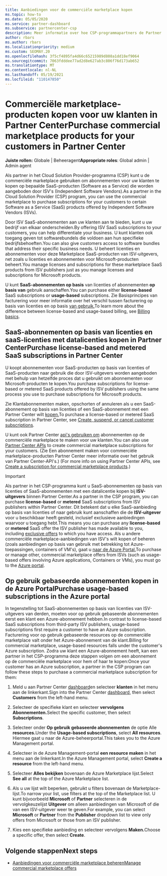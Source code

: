 ```yaml
---
title: Aanbiedingen voor de commerciële marketplace kopen
ms.topic: how-to
ms.date: 05/05/2020
ms.service: partner-dashboard
ms.subservice: partnercenter-csp
description: Meer informatie over hoe CSP-programmapartners de Partner Center marketplace kunnen gebruiken om klantaankopen te doen van SaaS-aanbiedingen van ISV's (Independent Software Vendors).
author: rbars
ms.author: rbars
ms.localizationpriority: medium
ms.custom: SEOMAY.20
ms.openlocfilehash: 3f5cf4895fa4d66c65215989d808a1dd18ef9064
ms.sourcegitcommit: 7063fdddee77ad2d8e627ab3c806f76d173ab652
ms.translationtype: MT
ms.contentlocale: nl-NL
ms.lasthandoff: 05/19/2021
ms.locfileid: "110147850"
---
```

# <a name="purchase-commercial-marketplace-products-for-your-customers-in-partner-center"></a><span data-ttu-id="3abfd-103">Commerciële marketplace-producten kopen voor uw klanten in Partner Center</span><span class="sxs-lookup"><span data-stu-id="3abfd-103">Purchase commercial marketplace products for your customers in Partner Center</span></span>


<span data-ttu-id="3abfd-104">**Juiste rollen:** Globale | Beheeragent</span><span class="sxs-lookup"><span data-stu-id="3abfd-104">**Appropriate roles**: Global admin | Admin agent</span></span>

<span data-ttu-id="3abfd-105">Als partner in het Cloud Solution Provider-programma (CSP) kunt u de commerciële marketplace gebruiken om abonnementen voor uw klanten te kopen op bepaalde SaaS-producten (Software as a Service) die worden aangeboden door ISV's (Independent Software Vendors).</span><span class="sxs-lookup"><span data-stu-id="3abfd-105">As a partner in the Cloud Solution Provider (CSP) program, you can use the commercial marketplace to purchase subscriptions for your customers to certain Software as a Service (SaaS) products offered by Independent Software Vendors (ISVs).</span></span>

<span data-ttu-id="3abfd-106">Door ISV SaaS-abonnementen aan uw klanten aan te bieden, kunt u uw bedrijf van elkaar onderscheiden.</span><span class="sxs-lookup"><span data-stu-id="3abfd-106">By offering ISV SaaS subscriptions to your customers, you can help differentiate your business.</span></span> <span data-ttu-id="3abfd-107">U kunt klanten ook toegang geven tot softwarebundels die voldoen aan hun specifieke bedrijfsbehoeften.</span><span class="sxs-lookup"><span data-stu-id="3abfd-107">You can also give customers access to software bundles that address their specific business needs.</span></span> <span data-ttu-id="3abfd-108">U beheert licenties en abonnementen voor deze Marketplace SaaS-producten van ISV-uitgevers, net zoals u licenties en abonnementen voor Microsoft-producten beheert.</span><span class="sxs-lookup"><span data-stu-id="3abfd-108">You manage licenses and subscriptions for these marketplace SaaS products from ISV publishers just as you manage licenses and subscriptions for Microsoft products.</span></span>

<span data-ttu-id="3abfd-109">U kunt **SaaS-abonnementen op basis** van licenties of abonnementen **op basis van** gebruik aanschaffen.</span><span class="sxs-lookup"><span data-stu-id="3abfd-109">You can purchase either **license-based** SaaS subscriptions or **usage-based** subscriptions.</span></span> <span data-ttu-id="3abfd-110">Zie Basisprincipes van facturering voor meer informatie over het verschil tussen facturering op basis van licenties en op basis [van gebruik.](billing-basics.md)</span><span class="sxs-lookup"><span data-stu-id="3abfd-110">To learn more about the difference between license-based and usage-based billing, see [Billing basics](billing-basics.md).</span></span>

## <a name="purchase-license-based-and-metered-saas-subscriptions-in-partner-center"></a><span data-ttu-id="3abfd-111">SaaS-abonnementen op basis van licenties en saaS-licenties met datalicenties kopen in Partner Center</span><span class="sxs-lookup"><span data-stu-id="3abfd-111">Purchase license-based and metered SaaS subscriptions in Partner Center</span></span>

<span data-ttu-id="3abfd-112">U koopt abonnementen voor SaaS-producten op basis van licenties of SaaS-producten naar gebruik die door ISV-uitgevers worden aangeboden met behulp van hetzelfde proces dat u gebruikt om abonnementen voor Microsoft-producten te kopen.</span><span class="sxs-lookup"><span data-stu-id="3abfd-112">You purchase subscriptions for license-based or metered SaaS products offered by ISV publishers using the same process you use to purchase subscriptions for Microsoft products.</span></span>

<span data-ttu-id="3abfd-113">Zie Klantabonnementen maken, opschorten of annuleren als u een SaaS-abonnement op basis van licenties of een SaaS-abonnement met een Partner Center wilt [kopen.](create-a-new-subscription.md#create-a-new-subscription)</span><span class="sxs-lookup"><span data-stu-id="3abfd-113">To purchase a license-based or metered SaaS subscription in Partner Center, see [Create, suspend, or cancel customer subscriptions](create-a-new-subscription.md#create-a-new-subscription).</span></span>

<span data-ttu-id="3abfd-114">U kunt ook Partner Center [api's gebruiken om](/partner-center/develop/) abonnementen op de commerciële marketplace te maken voor uw klanten.</span><span class="sxs-lookup"><span data-stu-id="3abfd-114">You can also use [Partner Center APIs](/partner-center/develop/) to create commercial marketplace subscriptions for your customers.</span></span> <span data-ttu-id="3abfd-115">(Zie Een abonnement maken voor commerciële marketplace-producten Partner Center meer informatie over het gebruik van Partner Center-API's.) [](/partner-center/develop/create-subscription-azure-marketplace-products)</span><span class="sxs-lookup"><span data-stu-id="3abfd-115">(For more info on using Partner Center APIs, see [Create a subscription for commercial marketplace products](/partner-center/develop/create-subscription-azure-marketplace-products).)</span></span>

>[!IMPORTANT]
> <span data-ttu-id="3abfd-116">Als partner in het CSP-programma kunt u  SaaS-abonnementen op basis van licenties of SaaS-abonnementen met een datalicentie kopen bij **ISV-uitgevers** binnen Partner Center.</span><span class="sxs-lookup"><span data-stu-id="3abfd-116">As a partner in the CSP program, you can purchase **license-based** or **metered** SaaS subscriptions from ISV publishers within Partner Center.</span></span> <span data-ttu-id="3abfd-117">Dit betekent dat u elke  SaaS-aanbieding op basis van licenties of naar [](csp-commercial-marketplace-discover.md#learn-about-marketplace-exclusive-offers) gebruik kunt aanschaffen die de **ISV-uitgever** voor u beschikbaar heeft gesteld, inclusief exclusieve aanbiedingen waarvoor u toegang hebt.</span><span class="sxs-lookup"><span data-stu-id="3abfd-117">This means you can purchase any **license-based** or **metered** SaaS offer the ISV publisher has made available to you, including [exclusive offers](csp-commercial-marketplace-discover.md#learn-about-marketplace-exclusive-offers) to which you have access.</span></span> <span data-ttu-id="3abfd-118">Als u andere commerciële marketplace-aanbiedingen van ISV's wilt kopen of beheren (zoals aanbiedingen op basis van gebruik met betrekking tot Azure-toepassingen, containers of VM's), gaat u [naar de Azure Portal.](https://portal.azure.com/)</span><span class="sxs-lookup"><span data-stu-id="3abfd-118">To purchase or manage other, commercial marketplace offers from ISVs (such as usage-based offers involving Azure applications, Containers or VMs), you must go to the [Azure portal](https://portal.azure.com/).</span></span>

## <a name="purchase-usage-based-subscriptions-in-the-azure-portal"></a><span data-ttu-id="3abfd-119">Op gebruik gebaseerde abonnementen kopen in de Azure Portal</span><span class="sxs-lookup"><span data-stu-id="3abfd-119">Purchase usage-based subscriptions in the Azure portal</span></span>

<span data-ttu-id="3abfd-120">In tegenstelling tot SaaS-abonnementen op basis van licenties van ISV-uitgevers van derden, moeten voor op gebruik gebaseerde abonnementen eerst een klant een Azure-abonnement hebben.</span><span class="sxs-lookup"><span data-stu-id="3abfd-120">In contrast to license-based SaaS subscriptions from third-party ISV publishers, usage-based subscriptions first require a customer to have an Azure subscription.</span></span> <span data-ttu-id="3abfd-121">Facturering voor op gebruik gebaseerde resources op de commerciële marketplace valt onder het Azure-abonnement van de klant.</span><span class="sxs-lookup"><span data-stu-id="3abfd-121">Billing for commercial marketplace, usage-based resources falls under the customer's Azure subscription.</span></span> <span data-ttu-id="3abfd-122">Zodra uw klant een Azure-abonnement heeft, kan een partner in het CSP-programma deze stappen volgen om een abonnement op de commerciële marketplace voor hem of haar te kopen:</span><span class="sxs-lookup"><span data-stu-id="3abfd-122">Once your customer has an Azure subscription, a partner in the CSP program can follow these steps to purchase a commercial marketplace subscription for them:</span></span>

1. <span data-ttu-id="3abfd-123">Meld u aan Partner Center [dashboard](https://partner.microsoft.com/dashboard)en selecteer **klanten** in het menu aan de linkerkant.</span><span class="sxs-lookup"><span data-stu-id="3abfd-123">Sign into the Partner Center [dashboard](https://partner.microsoft.com/dashboard), then select **Customers** from the left-hand menu.</span></span>

2. <span data-ttu-id="3abfd-124">Selecteer de specifieke klant en selecteer **vervolgens Abonnementen.**</span><span class="sxs-lookup"><span data-stu-id="3abfd-124">Select the specific customer, then select **Subscriptions**.</span></span>  

3. <span data-ttu-id="3abfd-125">Selecteer onder **Op gebruik gebaseerde abonnementen** de optie Alle **resources.**</span><span class="sxs-lookup"><span data-stu-id="3abfd-125">Under the **Usage-based subscriptions**, select **All resources**.</span></span> <span data-ttu-id="3abfd-126">Hiermee gaat u naar de Azure-beheerportal.</span><span class="sxs-lookup"><span data-stu-id="3abfd-126">This takes you to the Azure Management portal.</span></span>

4. <span data-ttu-id="3abfd-127">Selecteer in de Azure Management-portal **een resource maken** in het menu aan de linkerkant.</span><span class="sxs-lookup"><span data-stu-id="3abfd-127">In the Azure Management portal, select **Create a resource** from the left-hand menu.</span></span>

5. <span data-ttu-id="3abfd-128">Selecteer **Alles bekijken** bovenaan de Azure Marketplace lijst.</span><span class="sxs-lookup"><span data-stu-id="3abfd-128">Select **See all** at the top of the Azure Marketplace list.</span></span>

6. <span data-ttu-id="3abfd-129">Als u uw lijst wilt beperken, gebruikt u filters bovenaan de Marketplace-lijst.</span><span class="sxs-lookup"><span data-stu-id="3abfd-129">To narrow your list, use filters at the top of the Marketplace list.</span></span> <span data-ttu-id="3abfd-130">U kunt bijvoorbeeld **Microsoft** of **Partner** selecteren in de vervolgkeuzelijst **Uitgever** om alleen aanbiedingen van Microsoft of die van een ISV-uitgever weer te geven.</span><span class="sxs-lookup"><span data-stu-id="3abfd-130">For example, you can select **Microsoft** or **Partner** from the **Publisher** dropdown list to view only offers from Microsoft or those from an ISV publisher.</span></span>

7. <span data-ttu-id="3abfd-131">Kies een specifieke aanbieding en selecteer vervolgens **Maken.**</span><span class="sxs-lookup"><span data-stu-id="3abfd-131">Choose a specific offer, then select **Create**.</span></span>

## <a name="next-steps"></a><span data-ttu-id="3abfd-132">Volgende stappen</span><span class="sxs-lookup"><span data-stu-id="3abfd-132">Next steps</span></span>

- [<span data-ttu-id="3abfd-133">Aanbiedingen voor commerciële marketplace beheren</span><span class="sxs-lookup"><span data-stu-id="3abfd-133">Manage commercial marketplace offers</span></span>](csp-commercial-marketplace-purchase.md)